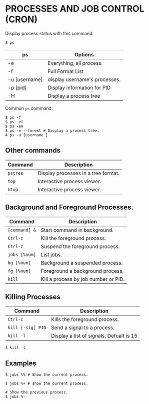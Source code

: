 # PROCESSES AND JOB CONTROL (CRON)

Display process status with this command:
```
$ ps
```

ps | Options | 
--- | --- |
-e | Everything, all process. | 
-f | Full Format List | 
-u [username] | display username's processes. | 
-p [pid] | Display information for PID | 
-H | Display a process tree |



Common `ps` command: 
```
$ ps -f
$ ps -ef 
$ ps -eH
$ ps -e --forest # Display a process tree. 
4 ps -u [username ]
```

## Other commands 

Command | Description |
--- | --- | 
`pstree` | Display processes in a tree format. | 
`top` | Interactive process viewer. | 
`htop` | Interactive process viewer. | 



## Background and Foreground Processes. 

Command | Description | 
--- | --- | 
`[command] &` | Start command in background. | 
`Ctrl-c` | Kill the foreground process. | 
`Ctrl-z` | Suspend the foreground process. | 
`jobs [%num]` | List jobs. | 
`bg [%num]` | Background a suspended process. | 
`fg [%num]` | Foreground a background process. | 
`kill` | Kill a process by job number or PID. | 


## Killing Processes 

Command | Description | 
--- | --- | 
`Ctrl-c` | Kills the foreground process. | 
`kill [-sig] PID` | Send a signal to a process. |
`kill -l` | Display a list of signals. Defualt is 15 | 

```
$ kill -l
```



## Examples

```
$ jobs %% # Show the current process. 

$ jobs %+ # show the current process. 

# Show the previous process. 
$ jobs %- 
```

